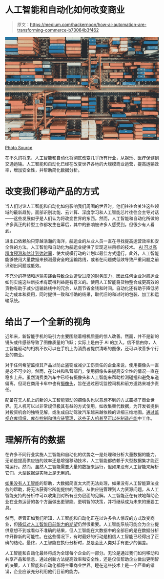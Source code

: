 # 人工智能和自动化如何改变商业

> 原文：<https://medium.com/hackernoon/how-ai-automation-are-transforming-commerce-b73064b3f462>

![](img/7ce6c490ff4cfb93e64764dbef11f4aa.png)

[Photo Source](https://unsplash.com/photos/kyCNGGKCvyw)

在不久的将来，人工智能和自动化将彻底改变几乎所有行业，从娱乐、医疗保健到交通运输。人工智能和自动化已经在改变世界各地的大规模商业运营，提高运输效率，增加安全性，并帮助简化数据分析。

# 改变我们移动产品的方式

当人们讨论人工智能和自动化如何影响我们周围的世界时，他们往往会关注这些领域的最新趋势。面部识别功能、云计算、深度学习和人工智能芯片往往会主导对话——这些发展似乎是人们认为将改变世界的东西。然而，人工智能和自动化所做的许多真正的转型工作都发生在幕后，其中的影响被许多人感受到，但很少有人看到。

进出口依赖船只穿越浩瀚的海洋，航运业的从业人员一直在寻找提高运营效率和安全性的方法。人工智能和自动化为航运业提供了实现这些目标的技术。 [AI 可以高精度预测和估计到达时间](https://www.analyticsindiamag.com/ai-shipping-autonomous-drive/)，使大规模行动的计划以最佳方式运行。此外，人工智能能够使用大量数据来预测最安全的运输路线，或者在问题或低效导致严重问题之前识别出问题或低效。

不充分的存储和运输实践会[导致企业遭受过度的财务压力](https://www.fishbowlinventory.com/blog/2018/09/11/5-ways-youre-hemorrhaging-money-on-product-storage-and-transportation/)，因此任何企业对航运业如何实施这些新技术有既得利益是有意义的。使用人工智能将货物整合成更高效的货物有助于减少运输路线中的冗余，从而节省金钱和时间。自动化还有助于降低劳动力成本和费用，同时提供一致和准确的结果，取代旧的和过时的包装、加工和运输系统。

# 给出了一个全新的视角

近年来，新智能手机的吸引力主要围绕着相机质量的惊人改善。然而，并不是新的镜头或传感器导致了图像质量的飞跃；实际上是由于 AI 的加入。信不信由你，人工智能驱动的相机不仅可以在手机上为消费者提供清晰的图像，还可以改善多个行业的商业。

对于任何希望监控其产品以防止盗窃或减少工伤责任的企业来说，使用摄像头一直是必不可少的。然而，在公共和私营部门，使用摄像头来提高安全性的情况一直在稳步上升。虽然消费类汽车中已经有摄像头和人工智能来帮助检测碰撞和避免车道偏离，但现在商用卡车中也有[摄像头](https://www.gbw.law/2017/01/new-camera-technology-could-help-determine-fault-in-truck-accidents/)，旨在通过密切监控司机和前方道路来减少责任。

配备在无人机上的新的人工智能驱动的摄像头也以意想不到的方式震撼了商业世界。无人机可以以非常规但极其有益的方式使用，如收集替代数据，为开发者提供对投资机会的独特见解，或生成自动驾驶汽车越来越依赖的详细三维地图。[通过监视仓库组织、库存控制和供应链管理，这些无人机甚至可以在制造产能](https://hackernoon.com/pleasure-and-business-merge-here-are-5-industries-drone-tech-is-transforming-949c742c35b1)中工作。

# 理解所有的数据

在许多不同行业实施人工智能和自动化的优势之一是处理和分析大量数据的能力。无论是提高供应链的效率还是增强移动技术，人工智能都依赖于大型数据集才能正常运行。然而，虽然人工智能需要大量的数据来运行，但如果没有人工智能来解析它们，大型数据湖实际上是无用的。

[如果没有人工智能](https://online.maryville.edu/blog/big-data-is-too-big-without-ai/)的帮助，大数据简直太大而无法处理，如果没有人工智能算法业务的帮助，将无法获得它所能提供的回报。从供应链管理到人力资源问题，从人工智能支持的分析中可以收集到对所有业务层面的见解。人工智能正在有效地帮助企业在业务运营的各个方面做出更智能、更明智的决策，并将继续成为未来的重要工具。

然而，尽管正如我们所知，人工智能和自动化正在以许多令人惊叹的方式改变商业，但[降低对人工智能目前能力的期望](https://www.forbes.com/sites/joemckendrick/2019/04/29/four-rules-to-guide-expectations-of-artificial-intelligence/?ss=ai-big-data#201e947976cc)仍然很重要。人工智能系统可能会为企业提供意想不到或看似不准确的结果，但人工智能在大数据中的全部目的是在数据分析中开辟新的可能性。在这些情况下，有时最好的行动是相信人工智能已经得出了正确的结论。最终，人工智能在执行分析时，总是会比人类对手有更少的偏差。

人工智能和自动化最终将成为全球每个企业的一部分。无论是通过我们如何移动和共享产品和信息，通过创新方法提高效率和安全性，还是仅仅帮助企业做出更明智的决策，人工智能和自动化都将主宰商业世界。睡在这些技术上是一个严重的错误，企业应该充分利用他们目前的能力。